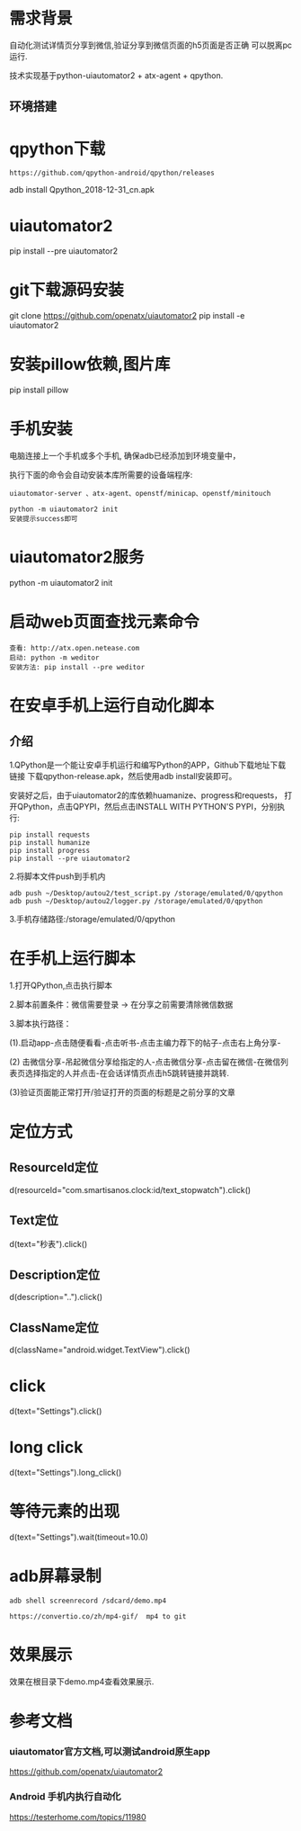 # 需求背景

自动化测试详情页分享到微信,验证分享到微信页面的h5页面是否正确 可以脱离pc运行.

技术实现基于python-uiautomator2 + atx-agent + qpython.


## 环境搭建

# qpython下载
```
https://github.com/qpython-android/qpython/releases
```
adb install Qpython_2018-12-31_cn.apk


# uiautomator2
pip install --pre uiautomator2

# git下载源码安装
git clone https://github.com/openatx/uiautomator2
pip install -e uiautomator2

# 安装pillow依赖,图片库
pip install pillow

# 手机安装

电脑连接上一个手机或多个手机, 确保adb已经添加到环境变量中，

执行下面的命令会自动安装本库所需要的设备端程序:

```
uiautomator-server 、atx-agent、openstf/minicap、openstf/minitouch
```
```
python -m uiautomator2 init
安装提示success即可
```

# uiautomator2服务
python -m uiautomator2 init
# 启动web页面查找元素命令
```
查看: http://atx.open.netease.com
启动: python -m weditor
安装方法: pip install --pre weditor
```

# 在安卓手机上运行自动化脚本
## 介绍 
1.QPython是一个能让安卓手机运行和编写Python的APP，Github下载地址下载链接
下载qpython-release.apk，然后使用adb install安装即可。

安装好之后，由于uiautomator2的库依赖huamanize、progress和requests，
打开QPython，点击QPYPI，然后点击INSTALL WITH PYTHON'S PYPI，分别执行:

```
pip install requests
pip install humanize
pip install progress
pip install --pre uiautomator2
```

2.将脚本文件push到手机内
```
adb push ~/Desktop/autou2/test_script.py /storage/emulated/0/qpython
adb push ~/Desktop/autou2/logger.py /storage/emulated/0/qpython
```

3.手机存储路径:/storage/emulated/0/qpython



# 在手机上运行脚本
1.打开QPython,点击执行脚本

2.脚本前置条件：微信需要登录 -> 在分享之前需要清除微信数据

3.脚本执行路径：

(1).启动app-点击随便看看-点击听书-点击主编力荐下的帖子-点击右上角分享-

(2) 击微信分享-吊起微信分享给指定的人-点击微信分享-点击留在微信-在微信列表页选择指定的人并点击-在会话详情页点击h5跳转链接并跳转.

(3)验证页面能正常打开/验证打开的页面的标题是之前分享的文章


# 定位方式

## ResourceId定位
d(resourceId="com.smartisanos.clock:id/text_stopwatch").click()

## Text定位 
d(text="秒表").click()

## Description定位 
d(description="..").click()

## ClassName定位
d(className="android.widget.TextView").click()



# click
d(text="Settings").click()

# long click
d(text="Settings").long_click()

# 等待元素的出现
d(text="Settings").wait(timeout=10.0)

# adb屏幕录制
```
adb shell screenrecord /sdcard/demo.mp4

https://convertio.co/zh/mp4-gif/  mp4 to git
```

# 效果展示

效果在根目录下demo.mp4查看效果展示.

# 参考文档

### uiautomator官方文档,可以测试android原生app<br>
https://github.com/openatx/uiautomator2

### Android 手机内执行自动化<br>
https://testerhome.com/topics/11980

